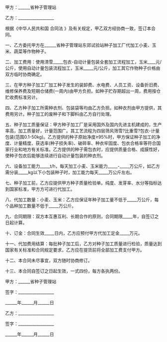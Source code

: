 
 


甲方：______省种子管理站


乙方：__________________


根据《中华人民共和国
合同法
》及有关规定，甲乙双方经协商一致，签订本合同。


一、乙方委托甲方在______省种子管理站东郊试验站种子加工厂代加工小麦、玉米、蔬菜等作物种子。


二、加工费用：使用清雪_____包衣-自动计量包装全套加工流程加工，玉米____元/公斤，使用自动计量包装流程加工，玉米_____元/公斤，加工其它作物种子价格由双方临时协商确定。


三、在甲方种子加工厂加工种子发生的装卸费、水电费、人员工资、设备折旧费、维修保养费及短期仓储费(一周内)由甲方负担。如种子贮存期超出一周，费用按仓贮收费标准另计。


四、乙方种子加工所需种衣剂、包装袋等均由乙方负担。如种衣剂由甲方提供，其费用另计。种子加工的废种子和下脚料由乙方自行处理。


五、种子加工质量保证：甲方种子加工厂是采用国外及国内先进主机建成的，生产率高，加工质量好，计量范围广。其工艺流程为四层筛风筛雪?比重雪?包衣-计量包装(范围0.1-50kg)。乙方提供的种子原始净度≥95%时，甲方保证种子加工的净度、计量精度、获选率(种子损失率)、破碎率、种衣牢固度、包衣合格率等符合国家行业和地方有关标准。乙方提供的种子需包衣时，应提供质量合格、成膜性好，使种子包衣后能够连续进行自动计量包装的种衣剂。


六、设备加工能力_____t/h，每天加工小麦、玉米能力_____-_____万公斤，如乙方需分装_____kg以下小包装种子时，加工能力每天_____万公斤左右。


七、种子加工前，乙方应提供甲方种子质量检验单。纯度、发芽率、水分等指标达到国家标准，甲方方可进行代加工。


八、代加工数量：小麦、玉米：乙方应保证年种子加工量不低于_____万公斤，每个品种加工数量不低于_____万公斤。


九、合同期限：双方本互惠互利、长期合作的原则，合同期限_____年，自签订之日起计算。


十、订金：合同生效_____日内，乙方应预付甲方代加工定金_____万元。


十一、代加费用结算：每批种子加工后，乙方对种子加工质量进行检验，质量达到国家有关标准和合同规定要求，乙方应在提货前将全部加工费支付甲方。


十二、本合同未尽事宜，双方随时协商修订。


十三、本合同自签订之日起生效，一式四份，每方各执两份。


甲方：______省种子管理站


签字：__________________


______年______月______日


乙方：__________________


签字：__________________


______年______月______日
 


 

 
 
 
 
 
  


  
 

  


  


  
 
 
 
 

